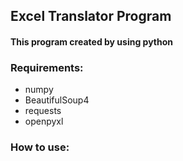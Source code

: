 ## Excel Translator Program

#### This program created by using python

### Requirements:
- numpy
- BeautifulSoup4
- requests
- openpyxl


### How to use:
